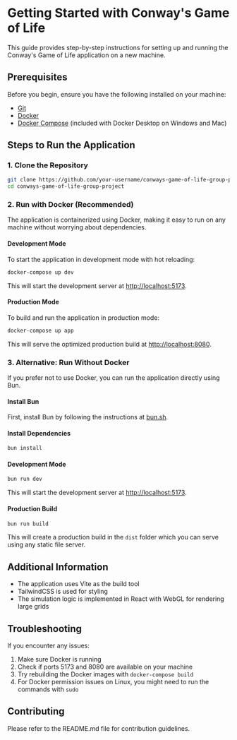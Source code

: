 # Getting Started with Conway's Game of Life

This guide provides step-by-step instructions for setting up and running the Conway's Game of Life application on a new machine.

## Prerequisites

Before you begin, ensure you have the following installed on your machine:

- [Git](https://git-scm.com/downloads)
- [Docker](https://www.docker.com/products/docker-desktop/)
- [Docker Compose](https://docs.docker.com/compose/install/) (included with Docker Desktop on Windows and Mac)

## Steps to Run the Application

### 1. Clone the Repository

```bash
git clone https://github.com/your-username/conways-game-of-life-group-project.git
cd conways-game-of-life-group-project
```

### 2. Run with Docker (Recommended)

The application is containerized using Docker, making it easy to run on any machine without worrying about dependencies.

#### Development Mode

To start the application in development mode with hot reloading:

```bash
docker-compose up dev
```

This will start the development server at [http://localhost:5173](http://localhost:5173).

#### Production Mode

To build and run the application in production mode:

```bash
docker-compose up app
```

This will serve the optimized production build at [http://localhost:8080](http://localhost:8080).

### 3. Alternative: Run Without Docker

If you prefer not to use Docker, you can run the application directly using Bun.

#### Install Bun

First, install Bun by following the instructions at [bun.sh](https://bun.sh/).

#### Install Dependencies

```bash
bun install
```

#### Development Mode

```bash
bun run dev
```

This will start the development server at [http://localhost:5173](http://localhost:5173).

#### Production Build

```bash
bun run build
```

This will create a production build in the `dist` folder which you can serve using any static file server.

## Additional Information

- The application uses Vite as the build tool
- TailwindCSS is used for styling
- The simulation logic is implemented in React with WebGL for rendering large grids

## Troubleshooting

If you encounter any issues:

1. Make sure Docker is running
2. Check if ports 5173 and 8080 are available on your machine
3. Try rebuilding the Docker images with `docker-compose build`
4. For Docker permission issues on Linux, you might need to run the commands with `sudo`

## Contributing

Please refer to the README.md file for contribution guidelines.
